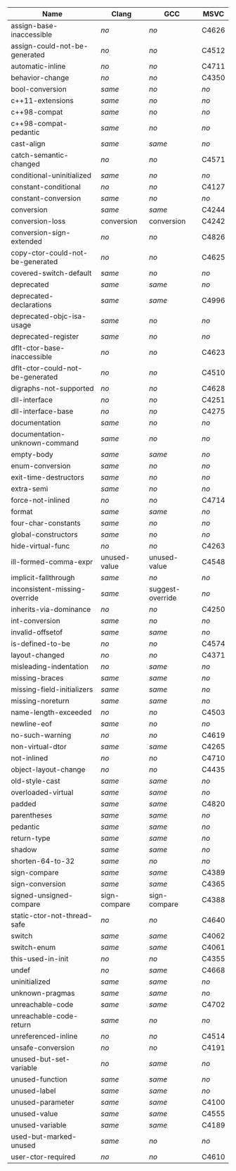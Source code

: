 Name                                  | Clang        | GCC              | MSVC  |
--------------------------------------|--------------|------------------|-------|
assign-base-inaccessible              | *no*         | *no*             | C4626 |
assign-could-not-be-generated         | *no*         | *no*             | C4512 |
automatic-inline                      | *no*         | *no*             | C4711 |
behavior-change                       | *no*         | *no*             | C4350 |
bool-conversion                       | *same*       | *no*             | *no*  |
c++11-extensions                      | *same*       | *no*             | *no*  |
c++98-compat                          | *same*       | *no*             | *no*  |
c++98-compat-pedantic                 | *same*       | *no*             | *no*  |
cast-align                            | *same*       | *same*           | *no*  |
catch-semantic-changed                | *no*         | *no*             | C4571 |
conditional-uninitialized             | *same*       | *no*             | *no*  |
constant-conditional                  | *no*         | *no*             | C4127 |
constant-conversion                   | *same*       | *no*             | *no*  |
conversion                            | *same*       | *same*           | C4244 |
conversion-loss                       | conversion   | conversion       | C4242 |
conversion-sign-extended              | *no*         | *no*             | C4826 |
copy-ctor-could-not-be-generated      | *no*         | *no*             | C4625 |
covered-switch-default                | *same*       | *no*             | *no*  |
deprecated                            | *same*       | *same*           | *no*  |
deprecated-declarations               | *same*       | *same*           | C4996 |
deprecated-objc-isa-usage             | *same*       | *no*             | *no*  |
deprecated-register                   | *same*       | *no*             | *no*  |
dflt-ctor-base-inaccessible           | *no*         | *no*             | C4623 |
dflt-ctor-could-not-be-generated      | *no*         | *no*             | C4510 |
digraphs-not-supported                | *no*         | *no*             | C4628 |
dll-interface                         | *no*         | *no*             | C4251 |
dll-interface-base                    | *no*         | *no*             | C4275 |
documentation                         | *same*       | *no*             | *no*  |
documentation-unknown-command         | *same*       | *no*             | *no*  |
empty-body                            | *same*       | *same*           | *no*  |
enum-conversion                       | *same*       | *no*             | *no*  |
exit-time-destructors                 | *same*       | *no*             | *no*  |
extra-semi                            | *same*       | *no*             | *no*  |
force-not-inlined                     | *no*         | *no*             | C4714 |
format                                | *same*       | *same*           | *no*  |
four-char-constants                   | *same*       | *no*             | *no*  |
global-constructors                   | *same*       | *no*             | *no*  |
hide-virtual-func                     | *no*         | *no*             | C4263 |
ill-formed-comma-expr                 | unused-value | unused-value     | C4548 |
implicit-fallthrough                  | *same*       | *no*             | *no*  |
inconsistent-missing-override         | *same*       | suggest-override | *no*  |
inherits-via-dominance                | *no*         | *no*             | C4250 |
int-conversion                        | *same*       | *no*             | *no*  |
invalid-offsetof                      | *same*       | *same*           | *no*  |
is-defined-to-be                      | *no*         | *no*             | C4574 |
layout-changed                        | *no*         | *no*             | C4371 |
misleading-indentation                | *no*         | *same*           | *no*  |
missing-braces                        | *same*       | *same*           | *no*  |
missing-field-initializers            | *same*       | *same*           | *no*  |
missing-noreturn                      | *same*       | *same*           | *no*  |
name-length-exceeded                  | *no*         | *no*             | C4503 |
newline-eof                           | *same*       | *no*             | *no*  |
no-such-warning                       | *no*         | *no*             | C4619 |
non-virtual-dtor                      | *same*       | *same*           | C4265 |
not-inlined                           | *no*         | *no*             | C4710 |
object-layout-change                  | *no*         | *no*             | C4435 |
old-style-cast                        | *same*       | *same*           | *no*  |
overloaded-virtual                    | *same*       | *same*           | *no*  |
padded                                | *same*       | *same*           | C4820 |
parentheses                           | *same*       | *same*           | *no*  |
pedantic                              | *same*       | *same*           | *no*  |
return-type                           | *same*       | *same*           | *no*  |
shadow                                | *same*       | *same*           | *no*  |
shorten-64-to-32                      | *same*       | *no*             | *no*  |
sign-compare                          | *same*       | *same*           | C4389 |
sign-conversion                       | *same*       | *same*           | C4365 |
signed-unsigned-compare               | sign-compare | sign-compare     | C4388 |
static-ctor-not-thread-safe           | *no*         | *no*             | C4640 |
switch                                | *same*       | *same*           | C4062 |
switch-enum                           | *same*       | *same*           | C4061 |
this-used-in-init                     | *no*         | *no*             | C4355 |
undef                                 | *no*         | *same*           | C4668 |
uninitialized                         | *same*       | *same*           | *no*  |
unknown-pragmas                       | *same*       | *same*           | *no*  |
unreachable-code                      | *same*       | *same*           | C4702 |
unreachable-code-return               | *same*       | *no*             | *no*  |
unreferenced-inline                   | *no*         | *no*             | C4514 |
unsafe-conversion                     | *no*         | *no*             | C4191 |
unused-but-set-variable               | *no*         | *same*           | *no*  |
unused-function                       | *same*       | *same*           | *no*  |
unused-label                          | *same*       | *same*           | *no*  |
unused-parameter                      | *same*       | *same*           | C4100 |
unused-value                          | *same*       | *same*           | C4555 |
unused-variable                       | *same*       | *same*           | C4189 |
used-but-marked-unused                | *same*       | *no*             | *no*  |
user-ctor-required                    | *no*         | *no*             | C4610 |
